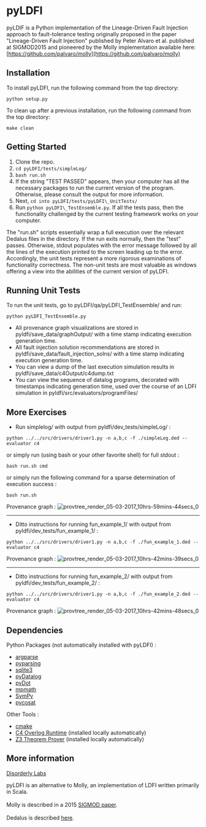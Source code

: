 # pyLDFI

pyLDIF is a Python implementation of the Lineage-Driven Fault Injection approach to fault-tolerance testing originally proposed in the paper "Lineage-Driven Fault Injection" published by Peter Alvaro et al. published at SIGMOD2015 and pioneered by the Molly implementation available here: [https://github.com/palvaro/molly](https://github.com/palvaro/molly)

## Installation

To install pyLDFI, run the following command from the top directory:
```
python setup.py
```
To clean up after a previous installation, run the following command from the top directory:
```
make clean
```

## Getting Started

1. Clone the repo.
2. ```cd pyLDFI/tests/simpleLog/```
3. ```bash run.sh```
4. If the string "TEST PASSED" appears, then your computer has all the necessary packages to run the current version of the program. Otherwise, please consult the output for more information.
5. Next, ```cd into pyLDFI/tests/pyLDFI\_UnitTests/```
6. Run ```python pyLDFI\_TestEnsemble.py```. If all the tests pass, then the functionality challenged by the current testing framework works on your computer.

The "run.sh" scripts essentially wrap a full execution over the relevant Dedalus files in the directory. If the run exits normally, then the "test" passes. Otherwise, stdout populates with the error message followed by all the lines of the execution printed to the screen leading up to the error. Accordingly, the unit tests represent a more rigorous examinations of functionality correctness. The non-unit tests are most valuable as windows offering a view into the abilities of the current version of pyLDFI.

## Running Unit Tests
To run the unit tests, go to pyLDFI/qa/pyLDFI_TestEnsemble/ and run:
```
python pyLDFI_TestEnsemble.py
```

* All provenance graph visualizations are stored in pyldfi/save_data/graphOutput/ with a time stamp indicating execution generation time.
* All fault injection solution recommendations are stored in pyldfi/save_data/fault_injection_solns/ with a time stamp indicating execution generation time.
* You can view a dump of the last execution simulation results in pyldfi/save_data/c4Output/c4dump.txt
* You can view the sequence of datalog programs, decorated with timestamps indicating generation time, used over the course of an LDFI simulation in pyldfi/src/evaluators/programFiles/

## More Exercises

* Run simplelog/ with output from pyldfi/dev_tests/simpleLog/ :
```
python ../../src/drivers/driver1.py -n a,b,c -f ./simpleLog.ded --evaluator c4
```
or simply run (using bash or your other favorite shell) for full stdout :
```
bash run.sh cmd
```
or simply run the following command for a sparse determination of execution success :
```
bash run.sh
```
Provenance graph :
![provtree_render_05-03-2017_10hrs-59mins-44secs_0](https://cloud.githubusercontent.com/assets/16612428/23590379/849e1680-0193-11e7-8bb2-d90451211abd.png)

----
* Ditto instructions for running fun_example_1/ with output from pyldfi/dev_tests/fun_example_1/ :
```
python ../../src/drivers/driver1.py -n a,b,c -f ./fun_example_1.ded --evaluator c4
```
Provenance graph :
![provtree_render_05-03-2017_10hrs-42mins-39secs_0](https://cloud.githubusercontent.com/assets/16612428/23590386/a2d46974-0193-11e7-8f86-25ddf88eb7b4.png)

----
* Ditto instructions for running fun_example_2/ with output from pyldfi/dev_tests/fun_example_2/ :
```
python ../../src/drivers/driver1.py -n a,b,c -f ./fun_example_2.ded --evaluator c4
```
Provenance graph :
![provtree_render_05-03-2017_10hrs-42mins-48secs_0](https://cloud.githubusercontent.com/assets/16612428/23590382/932a2c84-0193-11e7-8420-085448bed22e.png)


## Dependencies
Python Packages (not automatically installed with pyLDFI) :
  * [argparse](https://pypi.python.org/pypi/argparse)
  * [pyparsing](http://pyparsing.wikispaces.com/Download+and+Installation)
  * [sqlite3](https://docs.python.org/2/library/sqlite3.html)
  * [pyDatalog](https://sites.google.com/site/pydatalog/installation)
  * [pyDot](https://pypi.python.org/pypi/pydot)
  * [mpmath](https://github.com/fredrik-johansson/mpmath#1-download--installation)
  * [SymPy](http://docs.sympy.org/latest/install.html)
  * [pycosat](https://pythonhosted.org/PuLP/://pypi.python.org/pypi/pycosat)

Other Tools :
  * [cmake](http://brewformulas.org/Cmake)
  * [C4 Overlog Runtime](https://github.com/bloom-lang/c4) (installed locally automatically)
  * [Z3 Theorem Prover](https://github.com/Z3Prover/z3) (installed locally automatically)

## More information

[Disorderly Labs](https://disorderlylabs.github.io)

pyLDFI is an alternative to Molly, an implementation of LDFI written primarily in Scala.<br><br>
Molly is described in a 2015 [SIGMOD paper](http://people.ucsc.edu/~palvaro/molly.pdf).<br><br>
Dedalus is described [here](http://www.eecs.berkeley.edu/Pubs/TechRpts/2009/EECS-2009-173.html).
